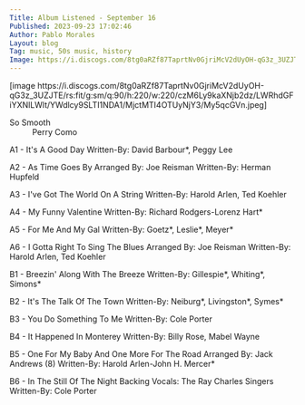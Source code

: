 ```yaml
---
Title: Album Listened - September 16
Published: 2023-09-23 17:02:46
Author: Pablo Morales
Layout: blog
Tag: music, 50s music, history
Image: https://i.discogs.com/8tg0aRZf87TaprtNv0GjriMcV2dUyOH-qG3z_3UZJTE/rs:fit/g:sm/q:90/h:220/w:220/czM6Ly9kaXNjb2dz/LWRhdGFiYXNlLWlt/YWdlcy9SLTI1NDA1/MjctMTI4OTUyNjY3/My5qcGVn.jpeg
---
```

<article class="athelas pa4 grey">
  <div class="f4 f4-ns lh-copy measure center" markdown="1">
[image https://i.discogs.com/8tg0aRZf87TaprtNv0GjriMcV2dUyOH-qG3z_3UZJTE/rs:fit/g:sm/q:90/h:220/w:220/czM6Ly9kaXNjb2dz/LWRhdGFiYXNlLWlt/YWdlcy9SLTI1NDA1/MjctMTI4OTUyNjY3/My5qcGVn.jpeg]
<dl class="lh-title pa4 mt0">
  <dt class="f4 b">So Smooth</dt>
  <dd class="ml0">Perry Como</dd>
</dl>

A1 - It's A Good Day
Written-By: David Barbour*, Peggy Lee

A2 - As Time Goes By
Arranged By: Joe Reisman
Written-By: Herman Hupfeld

A3 - I've Got The World On A String
Written-By: Harold Arlen, Ted Koehler

A4 - My Funny Valentine
Written-By: Richard Rodgers-Lorenz Hart*

A5 - For Me And My Gal
Written-By: Goetz*, Leslie*, Meyer*

A6 - I Gotta Right To Sing The Blues
Arranged By: Joe Reisman
Written-By: Harold Arlen, Ted Koehler

B1 - Breezin' Along With The Breeze
Written-By: Gillespie*, Whiting*, Simons*

B2 - It's The Talk Of The Town
Written-By: Neiburg*, Livingston*, Symes*

B3 - You Do Something To Me
Written-By: Cole Porter

B4 - It Happened In Monterey
Written-By: Billy Rose, Mabel Wayne

B5 - One For My Baby And One More For The Road
Arranged By: Jack Andrews (8)
Written-By: Harold Arlen-John H. Mercer*

B6 - In The Still Of The Night
Backing Vocals: The Ray Charles Singers
Written-By: Cole Porter






  </div>
</article>
